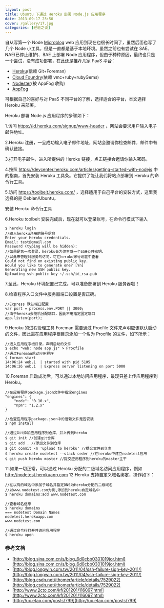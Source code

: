 ```yaml
---
layout: post
title: Ubuntu 下通过 Heroku 部署 Node.js 应用程序
date: 2013-09-17 23:50
cover: /gallery/17.jpg
categories: [经验之谈]
---
```


自从写第一个 Node [Microblog](https://github.com/hxrealm/microblog) web 应用到现在也很长时间了，虽然后面也写了几个 Node 小工具，但是一直都是基于本地环境。虽然之前也有尝试在 SAE、NAE(已停止维护)、BAE 上部署 Node 应用程序，但由于种种原因，最终也只是一个尝试，没有成功部署，在此还是推荐几家 PaaS 平台：

- [Heroku](https://www.heroku.com/)(信赖 Git+Foreman)
- [Cloud Foundry](http://www.cloudfoundry.com/)(依赖 vmc+ruby+rubyGems)
- [Nodester](http://nodester.com/)(被 AppFog 收购)
- [AppFog](https://www.appfog.com/)

可根据自己的喜好与对 PaaS 不同平台的了解，选择适合的平台，本文选择 Heroku 来部署。

<!--more-->

Heroku 部署 Node.js 应用程序的步骤如下：

1.访问 <https://id.heroku.com/signup/www-header> ，网站会要求用户输入电子邮件地址。

2.Heroku 注册，一旦成功输入电子邮件地址，网站会邀请你检查邮件，邮件中有确认链接。

3.打开电子邮件，进入所提供的 Heroku 链接，点击链接会邀请你输入密码。

4.按照 <https://devcenter.heroku.com/articles/getting-started-with-nodejs> 中的指南，首先安装 Heroku 工具条。它提供了能让我们将站点部署到 Heroku 的命令行工具。

5.访问 <https://toolbelt.heroku.com/> ，选择适用于自己平台的安装方式，这里我选择的是 Debian/Ubuntu。

安装 Heroku 命令行工具

6.Heroku toolbelt 安装完成后，现在就可以登录账号，在命令行模式下输入

    $ heroku login
    //输入heroku注册的账号信息
    Enter your Heroku credentials.
    Email: test@gmail.com
    Password (typing will be hidden):
    //如果是第一次登录，heroku会为你生成一个SSH公共密钥，
    //以此来管理对服务的访问，可在heroku账号设置中查看
    Could not find on existing public key.
    Would you like to generate one? [Yn]
    Generating new SSH public key.
    Uploading ssh public key ~/.ssh/id_rsa.pub

7.至此，Heroku 环境配置己完成，可以准备部署到 Heroku 服务器啦！

8.检查程序入口文件中服务器端口设置是否正确。

    //Express 默认端口配置
    var port = process.env.PORT || 3000;
    //由于heroku会随机分配端口，因此不用指定固定端口
    app.listen(port);

9.Heroku 的进程管理工具 Foreman 需要通过 Procfile 文件来声明应该默认启动的文件，因此需在应用程序根目录添加一个名为 Procfile 的文件，如下所示：

    //进入应用程序根目录，声明启动的文件
    $ echo "web: node app.js" > Procfile
    //通过Foreman启动应用程序
    $ forman start
    14:06:24 web.1  | started with pid 5105
    14:06:26 web.1  | Express server listening on port 5000

10.Foreman 启动成功后，可以通过本地访问应用程序，最现只差上传应用程序到 Heroku。

    //在应用程序package.json文件中指定engines
    "engines": {
        "node": "0.10.x",
        "npm": "1.2.x"
    }

    //检查应用程序package.json中的信赖文件是否安装
    $ npm install

    //通过Git添加应用程序到仓库，并上传到Heroku
    $ git init //创建git仓库
    $ git add . //添加文件到仓库
    $ git commit -m 'upload to heroku' //提交文件到仓库
    $ heroku create nodetest --stack ceder //在heroku中建立nodetest应用
    $ git push heroku master //提交应用程序到heroku的master主干

11.如果一切正常，可以通过 Heroku 分配的二级域名访问应用程序，例如 <http://nodetest.herokuapp.com>
12.Heroku 支持自定义域名绑定，操作如下：

    //在以有的域名中添加子域名并指定DNS为Heroku分配的二级域名
    //以www.nodetest.com为例,添加到heroku自定域名中
    $ heroku domains:add www.nodetest.com

    //查看域名信息
    $ heroku domains
    === nodetest Domain Names
    nodetest.herokuapp.com
    www.nodetest.com

    //通过命令行打开并访问应用程序
    $ heroku open

### 参考文档

- [http://blog.sina.com.cn/s/blog_6d0cbb0301019jor.html](http://blog.sina.com.cn/s/blog_6d0cbb0301019jor.html)
- [http://blog.longwin.com.tw/2011/04/ssh-failure-sign-key-2011/](http://blog.longwin.com.tw/2011/04/ssh-failure-sign-key-2011/)
- [http://blog.csdn.net/ithomer/article/details/7529022](http://blog.csdn.net/ithomer/article/details/7529022)
- [http://www.2cto.com/kf/201201/116097.html](http://www.2cto.com/kf/201201/116097.html)
- [http://ux.etao.com/posts/799](http://ux.etao.com/posts/799)
